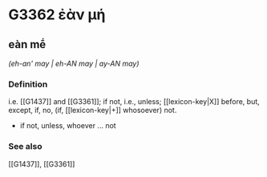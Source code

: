# G3362 ἐὰν μή

## eàn mḗ

_(eh-an' may | eh-AN may | ay-AN may)_

### Definition

i.e. [[G1437]] and [[G3361]]; if not, i.e., unless; [[lexicon-key|X]] before, but, except, if, no, (if, [[lexicon-key|+]] whosoever) not.

- if not, unless, whoever ... not

### See also

[[G1437]], [[G3361]]

